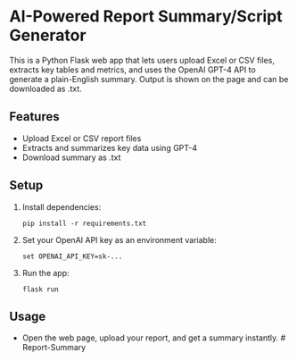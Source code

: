 # AI-Powered Report Summary/Script Generator

This is a Python Flask web app that lets users upload Excel or CSV files, extracts key tables and metrics, and uses the OpenAI GPT-4 API to generate a plain-English summary. Output is shown on the page and can be downloaded as .txt.

## Features
- Upload Excel or CSV report files
- Extracts and summarizes key data using GPT-4
- Download summary as .txt

## Setup
1. Install dependencies:
   ```
   pip install -r requirements.txt
   ```
2. Set your OpenAI API key as an environment variable:
   ```
   set OPENAI_API_KEY=sk-...
   ```
3. Run the app:
   ```
   flask run
   ```

## Usage
- Open the web page, upload your report, and get a summary instantly.
#   R e p o r t - S u m m a r y  
 